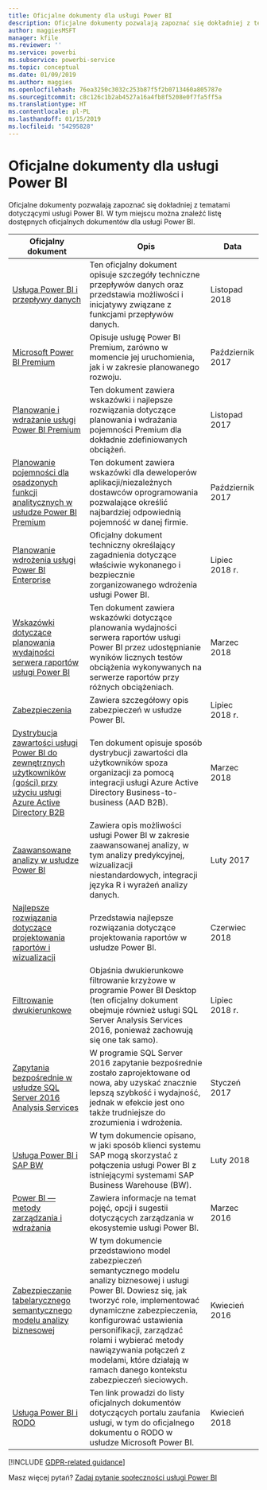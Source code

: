 ```yaml
---
title: Oficjalne dokumenty dla usługi Power BI
description: Oficjalne dokumenty pozwalają zapoznać się dokładniej z tematami dotyczącymi usługi Power BI.
author: maggiesMSFT
manager: kfile
ms.reviewer: ''
ms.service: powerbi
ms.subservice: powerbi-service
ms.topic: conceptual
ms.date: 01/09/2019
ms.author: maggies
ms.openlocfilehash: 76ea3250c3032c253b87f5f2b0713460a805787e
ms.sourcegitcommit: c8c126c1b2ab4527a16a4fb8f5208e0f7fa5ff5a
ms.translationtype: HT
ms.contentlocale: pl-PL
ms.lasthandoff: 01/15/2019
ms.locfileid: "54295828"
---
```

# <a name="whitepapers-for-power-bi"></a>Oficjalne dokumenty dla usługi Power BI

Oficjalne dokumenty pozwalają zapoznać się dokładniej z tematami dotyczącymi usługi Power BI. W tym miejscu można znaleźć listę dostępnych oficjalnych dokumentów dla usługi Power BI.

| Oficjalny dokument | Opis | Data |
| --- | --- | --- |
| [Usługa Power BI i przepływy danych](https://go.microsoft.com/fwlink/?linkid=2034388&clcid=0x409)| Ten oficjalny dokument opisuje szczegóły techniczne przepływów danych oraz przedstawia możliwości i inicjatywy związane z funkcjami przepływów danych. | Listopad 2018 |
| [Microsoft Power BI Premium](https://aka.ms/pbipremiumwhitepaper) |Opisuje usługę Power BI Premium, zarówno w momencie jej uruchomienia, jak i w zakresie planowanego rozwoju. | Październik 2017 |
| [Planowanie i wdrażanie usługi Power BI Premium](https://aka.ms/Premium-Capacity-Planning-Deployment)| Ten dokument zawiera wskazówki i najlepsze rozwiązania dotyczące planowania i wdrażania pojemności Premium dla dokładnie zdefiniowanych obciążeń.| Listopad 2017 |
| [Planowanie pojemności dla osadzonych funkcji analitycznych w usłudze Power BI Premium](https://aka.ms/pbiewhitepaper) |Ten dokument zawiera wskazówki dla deweloperów aplikacji/niezależnych dostawców oprogramowania pozwalające określić najbardziej odpowiednią pojemność w danej firmie. | Październik 2017 |
| [Planowanie wdrożenia usługi Power BI Enterprise](https://go.microsoft.com/fwlink/?linkid=2057861) |Oficjalny dokument techniczny określający zagadnienia dotyczące właściwie wykonanego i bezpiecznie zorganizowanego wdrożenia usługi Power BI. | Lipiec 2018 r. |
| [Wskazówki dotyczące planowania wydajności serwera raportów usługi Power BI](report-server/capacity-planning.md) |Ten dokument zawiera wskazówki dotyczące planowania wydajności serwera raportów usługi Power BI przez udostępnianie wyników licznych testów obciążenia wykonywanych na serwerze raportów przy różnych obciążeniach. | Marzec 2018 |
| [Zabezpieczenia](service-admin-power-bi-security.md) |Zawiera szczegółowy opis zabezpieczeń w usłudze Power BI. | Lipiec 2018 r. |
| [Dystrybucja zawartości usługi Power BI do zewnętrznych użytkowników (gości) przy użyciu usługi Azure Active Directory B2B](https://aka.ms/powerbi-b2b-whitepaper)|Ten dokument opisuje sposób dystrybucji zawartości dla użytkowników spoza organizacji za pomocą integracji usługi Azure Active Directory Business-to-business (AAD B2B).| Marzec 2018 |
| [Zaawansowane analizy w usłudze Power BI](https://info.microsoft.com/advanced-analytics-with-power-bi.html?Is=Website) |Zawiera opis możliwości usługi Power BI w zakresie zaawansowanej analizy, w tym analizy predykcyjnej, wizualizacji niestandardowych, integracji języka R i wyrażeń analizy danych. | Luty 2017 |
| [Najlepsze rozwiązania dotyczące projektowania raportów i wizualizacji](visuals/power-bi-visualization-best-practices.md) |Przedstawia najlepsze rozwiązania dotyczące projektowania raportów w usłudze Power BI. | Czerwiec 2018 |
| [Filtrowanie dwukierunkowe](desktop-bidirectional-filtering.md) |Objaśnia dwukierunkowe filtrowanie krzyżowe w programie Power BI Desktop (ten oficjalny dokument obejmuje również usługi SQL Server Analysis Services 2016, ponieważ zachowują się one tak samo). | Lipiec 2018 r. |
| [Zapytania bezpośrednie w usłudze SQL Server 2016 Analysis Services](https://blogs.msdn.microsoft.com/analysisservices/2017/04/06/directquery-in-sql-server-2016-analysis-services-whitepaper/) |W programie SQL Server 2016 zapytanie bezpośrednie zostało zaprojektowane od nowa, aby uzyskać znacznie lepszą szybkość i wydajność, jednak w efekcie jest ono także trudniejsze do zrozumienia i wdrożenia. | Styczeń 2017 |
| [Usługa Power BI i SAP BW](https://aka.ms/powerbiandsapbw)| W tym dokumencie opisano, w jaki sposób klienci systemu SAP mogą skorzystać z połączenia usługi Power BI z istniejącymi systemami SAP Business Warehouse (BW).| Luty 2018 |
| [Power BI — metody zarządzania i wdrażania](http://go.microsoft.com/fwlink/?LinkId=785915&clcid=0x409) | Zawiera informacje na temat pojęć, opcji i sugestii dotyczących zarządzania w ekosystemie usługi Power BI. | Marzec 2016 |
| [Zabezpieczanie tabelarycznego semantycznego modelu analizy biznesowej](http://download.microsoft.com/download/D/2/0/D20E1C5F-72EA-4505-9F26-FEF9550EFD44/Securing%20the%20Tabular%20BI%20Semantic%20Model.docx) |W tym dokumencie przedstawiono model zabezpieczeń semantycznego modelu analizy biznesowej i usługi Power BI. Dowiesz się, jak tworzyć role, implementować dynamiczne zabezpieczenia, konfigurować ustawienia personifikacji, zarządzać rolami i wybierać metody nawiązywania połączeń z modelami, które działają w ramach danego kontekstu zabezpieczeń sieciowych. | Kwiecień 2016 |
| [Usługa Power BI i RODO](https://aka.ms/power-bi-gdpr-whitepaper)| Ten link prowadzi do listy oficjalnych dokumentów dotyczących portalu zaufania usługi, w tym do oficjalnego dokumentu o RODO w usłudze Microsoft Power BI. | Kwiecień 2018 |

[!INCLUDE [GDPR-related guidance](includes/gdpr-hybrid-note.md)]

Masz więcej pytań? [Zadaj pytanie społeczności usługi Power BI](http://community.powerbi.com/)
